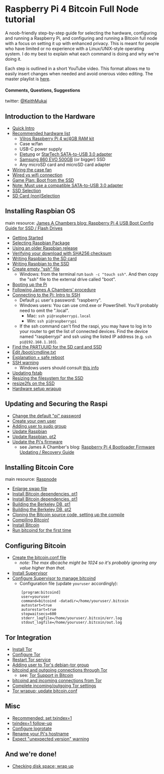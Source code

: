 # Raspberry Pi 4 Bitcoin Full Node tutorial

A noob-friendly step-by-step guide for selecting the hardware, configuring and running a Raspberry Pi, and configuring and running a Bitcoin full node with a focus on setting it up with enhanced privacy. This is meant for people who have limited or no experience with a Linux/UNIX-style operating system. I do my best to explain what each command is doing and why we're doing it.

Each step is outlined in a short YouTube video. This format allows me to easily insert changes when needed and avoid onerous video editing. The master playlist is [here](https://www.youtube.com/playlist?list=PLoF4_lt35vblmnoEnLnb54mzI_zpleU7E).

#### Comments, Questions, Suggestions
twitter: [@KeithMukai](https://twitter.com/KeithMukai)


## Introduction to the Hardware
* [Quick Intro](https://youtu.be/U0BmmDgqsv8)
* [Recommended hardware list](https://youtu.be/3L8BIlaAAqY)
    * [Vilros Raspberry Pi 4 w/4GB RAM kit](https://amazon.com/dp/B07TKFKKMP/?ref=idea_lv_dp_ov_d)
    * Case w/fan
    * USB-C power supply
    * [Eletung](https://amazon.com/dp/B0716JKJ68/?ref=idea_lv_dp_ov_d) or [StarTech SATA-to-USB 3.0 adapter](https://amazon.com/StarTech-com-SATA-USB-Cable-USB3S2SAT3CB/dp/B00HJZJI84)
    * [Samsung 860 EVO 500GB](https://amazon.com/dp/B0781Z7Y3S/?ref=idea_lv_dp_ov_d) (or bigger) SSD
    * Any microSD card and microSD card adapter
* [Wiring the case fan](https://youtu.be/VRZSCTIRA1Y)
* [Wired vs wifi connection](https://youtu.be/4b0ZkfbLgv0)
* [Game Plan: Boot from the SSD](https://youtu.be/XLvmtmloBio)
* [Note: Must use a compatible SATA-to-USB 3.0 adapter](https://youtu.be/HR329oF6BKQ)
* [SSD Selection](https://youtu.be/OWOn3xkVBUU)
* [SD Card (non)Selection](https://youtu.be/TDSaxzgfP-E)


## Installing Raspbian OS
main resource: [James A Chambers blog: Raspberry Pi 4 USB Boot Config Guide for SSD / Flash Drives](https://jamesachambers.com/raspberry-pi-4-usb-boot-config-guide-for-ssd-flash-drives/)

* [Getting Started](https://youtu.be/B67hf0MSKic)
* [Selecting Raspbian Package](https://youtu.be/feB3pw39K6I)
* [Using an older Raspbian release](https://youtu.be/jnJ85bQtiME)
* [Verifying your download with SHA256 checksum](https://youtu.be/dco3M-XSMkQ)
* [Writing Raspbian to the SD card](https://youtu.be/S0_epUIO3dA)
* [Writing Raspbian to the SSD](https://youtu.be/lNpGxCYBuks)
* [Create empty "ssh" file](https://youtu.be/1-k-03l1sZE)
    * Windows: from the terminal run `bash -c "touch ssh"`. And then copy the "ssh" file to the external drive called "boot".
* [Booting up the Pi](https://youtu.be/ARvkGilzRgk)
* [Following James A Chambers' procedure](https://youtu.be/VyEOR1YYFGU)
* [Connecting to the Pi: Intro to SSH](https://youtu.be/KCQPeMm2JT0)
    * Default `pi` user's password: "raspberry".
    * Windows users: You can use cmd.exe or PowerShell. You'll probably need to omit the ".local".
        * Mac: `ssh pi@raspberrypi.local`
        * Win: `ssh pi@raspberrypi`
    * If the ssh command can't find the raspi, you may have to log in to your router to get the list of connected devices. Find the device named "raspberrypi" and ssh using the listed IP address (e.g. `ssh pi@192.168.1.103`).
* [Find the PARTUUID for the SD card and SSD](https://youtu.be/HmPs5fvL1Tk)
* [Edit /boot/cmdline.txt](https://youtu.be/QwxMJw_-_rU)
* [Explanation + safe reboot](https://youtu.be/-2cbG2kFebo)
* [SSH warning](https://youtu.be/GRjrUyPqrl8)
    * Windows users should consult [this info](https://superuser.com/questions/311886/where-is-the-known-hosts-file-for-openssh-for-windows)
* [Updating fstab](https://youtu.be/SBB2FDkIbek)
* [Resizing the filesystem for the SSD](https://youtu.be/zaYkxPisiO0)
* [resize2fs on the SSD](https://youtu.be/XBZkDQBb5rQ)
* [Hardware setup wrapup](https://youtu.be/ch8gChu7zb4)


## Updating and Securing the Raspi
* [Change the default "pi" password](https://youtu.be/-psOHd3sy_w)
* [Create your own user](https://youtu.be/lmuroScbcKc)
* [Adding user to sudo group](https://youtu.be/5rNhLXbMJYU)
* [Update Raspbian](https://youtu.be/ePwC5cTZieQ)
* [Update Raspbian, pt2](https://youtu.be/_LUqyWzhEhs)
* [Update the Pi's firmware](https://youtu.be/zG5n6Phb6s8)
    * see James A Chamber's blog: [Raspberry Pi 4 Bootloader Firmware Updating / Recovery Guide](https://jamesachambers.com/raspberry-pi-4-bootloader-firmware-updating-recovery-guide/)


## Installing Bitcoin Core
main resource: [Raspnode](https://raspnode.com/diyBitcoin.html#swap)
* [Enlarge swap file](https://youtu.be/WILuf8HDQpg)
* [Install Bitcoin dependencies, pt1](https://youtu.be/ajqnHlZ1--c)
* [Install Bitcoin dependencies, pt1](https://youtu.be/Dqg-824Cf88)
* [Building the Berkeley DB, pt1](https://youtu.be/cgp8kIMBMvQ)
* [Building the Berkeley DB, pt2](https://youtu.be/FgkbdeMT_mU)
* [Cloning the Bitcoin source code, setting up the compile](https://youtu.be/A8q5CXKoubU)
* [Compiling Bitcoin!](https://youtu.be/qNgH1II2el0)
* [Install Bitcoin](https://youtu.be/NHSudREYlXA)
* [Run bitcoind for the first time](https://youtu.be/fZKdxuE3oyU)


## Configuring Bitcoin
* [Create the bitcoin.conf file](https://youtu.be/RpYXzL9zVaQ)
    * _note: The max dbcache might be 1024 so it's probably ignoring any value higher than that._
* [Install Supervisor](https://youtu.be/HLGVy8osd2M)
* [Configure Supervisor to manage bitcoind](https://youtu.be/2pgd9TcTnzo)
    * Configuration file (update `youruser` accordingly):
    ```
        [program:bitcoind]
        user=youruser
        command=bitcoind -datadir=/home/youruser/.bitcoin
        autostart=true
        autorestart=true
        stopwaitsecs=600
        stderr_logfile=/home/youruser/.bitcoin/err.log
        stdout_logfile=/home/youruser/.bitcoin/out.log
    ```

## Tor Integration
* [Install Tor](https://youtu.be/S6gvJTrg7OQ)
* [Configure Tor](https://youtu.be/VNl66lxUYPs)
* [Restart Tor service](https://youtu.be/zT_xxSQzLFw)
* [Adding user to Tor's debian-tor group](https://youtu.be/d9sOiqknCVg)
* [bitcoind and outgoing connections through Tor](https://youtu.be/cBNYWaWBYX8)
    * see: [Tor Support in Bitcoin](https://github.com/bitcoin/bitcoin/blob/master/doc/tor.md)
* [bitcoind and incoming connections from Tor](https://youtu.be/DJOovE24YOE)
* [Complete incoming/outgoing Tor settings](https://youtu.be/7bbiKuUSvfg)
* [Tor wrapup; update bitcoin.conf](https://youtu.be/1F3478RtntA)


## Misc
* [Recommended: set txindex=1](https://youtu.be/7kK5EppYkAE)
* [txindex=1 follow-up](https://youtu.be/DQotss8jX1I)
* [Configure logrotate](https://youtu.be/gU3HEnT7tfg)
* [Rename your Pi's hostname](https://youtu.be/i49VBuiM5kw)
* [Expect "unexpected version" warning](https://youtu.be/qiABTP8yk0c)


## And we're done!
* [Checking disk space; wrap up](https://youtu.be/u89T7aaucOk)

